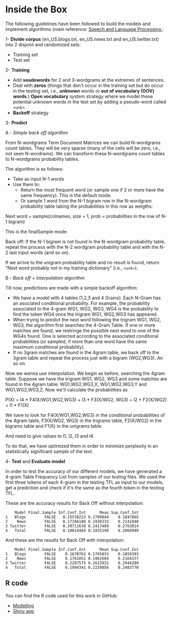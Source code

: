 # Inside the Box

The following guidelines have been followed to build the models and implement algorithms (main reference: [Speech and Language Processing.][1]:

1- **Divide corpus** (en_US.blogs.txt, en_US.news.txt and en_US.twitter.txt) into 2 disjoint and randomized sets:

  - Training set
  - Test set
  
2- **Training**

  - Add **seudowords** for 2 and 3-wordgrams at the extremes of sentences.
  - Deal with **zeros** (things that don't occur in the training set but do occur in the testing set, i.e., **unknown** words or **out of vocabulary (OOV) words**.) **Open vocabulary** system strategy where we model these potential unknown words in the test set by adding a pseudo-word called `<unk>`. 
  - **Backoff** strategy
  
3- **Predict**

A - *Simple back off algorithm*

From N-wordgrams Term Document Matrices we can build N-wordgrams count tables. They will be very sparse (many of the cells will be zero, i.e., not seen N-wordrams). We can transform these N-wordgrams count tables to N-wordgrams probability tables.

The algorithm is as follows:

- Take as input N-1 words
- Use them to:
    + Return the most frequent word (or sample one if 2 or more have the same frequency). This is the default mode.
    + Or sample 1 word from the N-1 bigram row in the N-wordgram probability table taking the probabilities in this row as weigths:

Next word = sample(colnames, 
                   size = 1, prob = probabilities in the row of N-1 bigram)
                   
This is the finalSample mode.
                   
Back off: If the N-1 bigram is not found  in the  N-wordgram probability table, repeat the process with the  N-2 wordgram probability table and with the N-2 last input words (and so on).

If we arrive to the unigram probability table and no result is found, return "Next word probably not in my training dictionary" (i.e., `<unk>`).


B - *Back off + Interpolation algorithm*

Till now, predictions are made with a simple backoff algorithm:

- We have a model with 4 tables (1,2,3 and 4 Grams). Each N-Gram has an asociated conditional probability. For example, the probability associated to the 4-gram WG1, WG2, WG3, WG4 is the probability to find the token WG4 once the trigram WG1, WG2,WG3 has appeared.
- When trying to predict the next word following  the trigram WG1, WG2, WG3, the algorithm first searches the 4-Gram Table. If one or more matches are found, we restringe the possible next word to one of the WG4s found. One is selected according to the associated conditonal probabilities (or sampled, if more than one word have the same maximum conditional probability). 
- If no 3gram matches are found in the 4gram table, we back off to the 3gram table and repeat the process just with a bigram (WG2,WG3). An so on.

Now we wanna use interpolation. We begin as before, searching the 4gram table. Suppose we have the trigram WG1, WG2, WG3 and some matches are found in the 4gram table: WG1,WG2,WG3,X, WG1,WG2,WG3,Y and WG1,WG2,WG3,Z. Now we'll calculate the probabilities as

P(X) = l4 * F4(X/WG1,WG2,WG3) + l3 * F3(X/WG2, WG3) + l2 * F2(X/WG2) + l1 * F1(X)

We have to look for F4(X/WG1,WG2,WG3) in the conditional probabilities of the 4gram table, F3(X/WG2, WG3) in the trigrams table, F2(X/WG2) in the bigrams table and F1(X) in the unigrams table.

And need to give values to l1, l2, l3 and l4.

To do that, we have optimized them in order to minimize perplexity in an statistically significant sample of the text.


4- **Test** and **Evaluate model**

In order to test the accuracy of our different models, we have generated a 4-gram Table Frequency List from samples of our *testing* files. We used the first three tokens of each 4-gram in the testing TFL as input to our models, get a prediction and check if it's the same as the fourth token in the testing TFL.

These are the accuracy results for Back Off without interpolation:

```
    Model Final.Sample Inf.Conf.Int      Mean Sup.Conf.Int
1   Blogs        FALSE   0.15538223 0.1700844    0.1847865
2    News        FALSE   0.17186188 0.1930233    0.2141848
3 Twitter        FALSE   0.20711630 0.2417489    0.2763814
4   Total        FALSE   0.18014464 0.1935198    0.2068949
```

And these are the results for Back Off with interpolation:

```
    Model Final.Sample Inf.Conf.Int      Mean Sup.Conf.Int
1   Blogs        FALSE    0.1670763 0.1765033    0.1859303
2    News        FALSE    0.1761051 0.1962604    0.2164157
3 Twitter        FALSE    0.2287575 0.2615932    0.2944289
4   Total        FALSE    0.1994341 0.2239056    0.2483770
```

## R code
You can find the R code used for this work in GitHub:

- [Modelling][2]
- [Shiny app][3]



[1]:https://lagunita.stanford.edu/c4x/Engineering/CS-224N/asset/slp4.pdf
[2]:https://github.com/miguel-conde/DSC_Models
[3]:https://github.com/miguel-conde/DSC_Project
